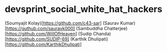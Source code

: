 # devsprint_social_white_hat_hackers

(Soumyajit Kolay)[https://github.com/c43-sar]
(Saurav Kumar)[https://guthub.com/sauravk000]
(Sambuddha Chatterjee)[https://github.com/WillOfHeaven]
(Sudip Chanda)[https://github.com/SUDIP-69]
(Karthik Dhulipati)[https://github.com/KarthikDhulipati]